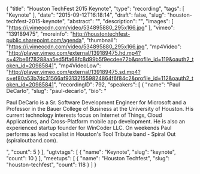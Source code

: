 {
  "title": "Houston TechFest 2015 Keynote",
  "type": "recording",
  "tags": [
    "Keynote"
  ],
  "date": "2015-09-12T16:18:14",
  "draft": false,
  "slug": "houston-techfest-2015-keynote",
  "abstract": "",
  "description": "",
  "images": [
    "https://i.vimeocdn.com/video/534895880_295x166.jpg"
  ],
  "vimeo": "139189475",
  "moreinfo": "http://houstontechfest-public.sharepoint.com/agenda",
  "thumbnail": "https://i.vimeocdn.com/video/534895880_295x166.jpg",
  "mp4Video": "http://player.vimeo.com/external/139189475.hd.mp4?s=42be6f78288aa5ed5ffa68fc8d99b5f9ecdee72b&profile_id=119&oauth2_token_id=20985841",
  "mp4VideoLow": "http://player.vimeo.com/external/139189475.sd.mp4?s=ef80a53b7dc31566af931321559824864f6f84c2&profile_id=112&oauth2_token_id=20985841",
  "recordingID": 792,
  "speakers": [
    {
      "name": "Paul DeCarlo",
      "slug": "paul-decarlo",
      "bio": "<p>Paul DeCarlo is a Sr. Software Development Engineer for Microsoft and a Professor in the Bauer College of Business at the University of Houston. His current technology interests focus on Internet of Things, Cloud Applications, and Cross-Platform mobile app development. He is also an experienced startup founder for WinCoder LLC. On weekends Paul performs as lead vocalist in Houston's Tool Tribute band - Spiral Out (spiraloutband.com).</p>",
      "count": 5
    }
  ],
  "ugtvtags": [
    {
      "name": "Keynote",
      "slug": "keynote",
      "count": 10
    }
  ],
  "meetups": [
    {
      "name": "Houston Techfest",
      "slug": "houston-techfest",
      "count": 118
    }
  ]
}